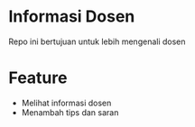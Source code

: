 # Informasi Dosen
Repo ini bertujuan untuk lebih mengenali dosen

# Feature
* Melihat informasi dosen
* Menambah tips dan saran
